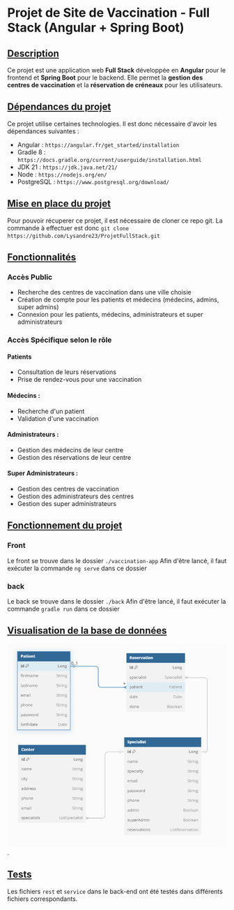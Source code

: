 # Projet de Site de Vaccination - Full Stack (Angular + Spring Boot)

## <u>Description</u>

Ce projet est une application web **Full Stack** développée en **Angular** pour le frontend et **Spring Boot** pour le backend.
Elle permet la **gestion des centres de vaccination** et la **réservation de créneaux** pour les utilisateurs.

## <u>Dépendances du projet</u>

Ce projet utilise certaines technologies.
Il est donc nécessaire d'avoir les dépendances suivantes : 
* Angular : `https://angular.fr/get_started/installation`
* Gradle 8 : `https://docs.gradle.org/current/userguide/installation.html`
* JDK 21 : `https://jdk.java.net/21/` 
* Node : `https://nodejs.org/en/`
* PostgreSQL : `https://www.postgresql.org/download/`

## <u>Mise en place du projet</u>

Pour pouvoir récuperer ce projet, il est nécessaire de cloner ce repo git.
La commande à effectuer est donc `git clone https://github.com/Lysandre23/ProjetFullStack.git`

## <u>Fonctionnalités</u>

### Accès Public

* Recherche des centres de vaccination dans une ville choisie
* Création de compte pour les patients et médecins (médecins, admins, super admins)
* Connexion pour les patients, médecins, administrateurs et super administrateurs

### Accès Spécifique selon le rôle

#### Patients

* Consultation de leurs réservations
* Prise de rendez-vous pour une vaccination

#### Médecins :

* Recherche d'un patient
* Validation d'une vaccination

#### Administrateurs :

* Gestion des médecins de leur centre
* Gestion des réservations de leur centre

#### Super Administrateurs :

* Gestion des centres de vaccination
* Gestion des administrateurs des centres
* Gestion des super administrateurs

## <u>Fonctionnement du projet</u>

### Front

Le front se trouve dans le dossier `./vaccination-app`
Afin d'être lancé, il faut exécuter la commande `ng serve` dans ce dossier

### back

Le back se trouve dans le dossier `./back`
Afin d'être lancé, il faut exécuter la commande `gradle run` dans ce dossier

## <u>Visualisation de la base de données</u>

![](/readme/bdd.png?raw=true "Base de données").

## <u>Tests</u>

Les fichiers `rest` et `service` dans le back-end ont été testés dans différents fichiers correspondants.
